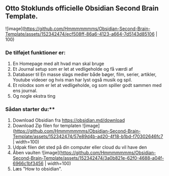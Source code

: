 ## Otto Stoklunds officielle Obsidian Second Brain Template.

![image](https://github.com/Hmmmmmmms/Obsidian-Second-Brain-Template/assets/152342474/ecf508ff-86a6-4123-a664-7d5143d85106 | 100)

### De tilføjet funktioner er:
1. En Homepage med alt hvad man skal bruge
2. Et Journal setup som er let at vedligeholde og få værdi af
3. Databaser til En masse slags medier både bøger, film, serier, artikler, Youtube videoer og hvis man har lyst også musik og spil.
4. Et rolodox som er let at vedligeholde, og som spiller godt sammen med ens journal.
5. Og nogle ekstra ting

### Sådan starter du:**
1. Download Obsidian fra https://obsidian.md/download
2. Download Zip filen for templaten
  ![image](https://github.com/Hmmmmmmms/Obsidian-Second-Brain-Template/assets/152342474/57e89d4b-ad20-4f18-b1bd-f70302646fc7 | width=100)
3. Udpak filen det sted på din computer eller cloud du vil have den
4. Åben vaulten
  ![image](https://github.com/Hmmmmmmms/Obsidian-Second-Brain-Template/assets/152342474/3a0b821e-62f0-4688-a04f-6966c1bf3456 | width=100)
5. Læs "How to obsidian".
